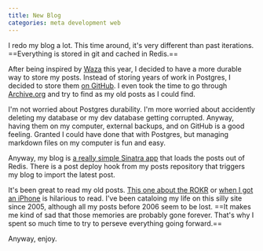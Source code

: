 ```yaml
---
title: New Blog
categories: meta development web
---
```


I redo my blog a lot. This time around, it's very different than past iterations. ==Everything is stored in git and cached in Redis.==

After being inspired by [Waza](http://waza.heroku.com) this year, I decided to have a more durable way to store my posts. Instead of storing years of work in Postgres, I decided to store them [on GitHub](https://github.com/soffes/blog). I even took the time to go through [Archive.org](http://archive.org) and try to find as my old posts as I could find.

I'm not worried about Postgres durability. I'm more worried about accidently deleting my database or my dev database getting corrupted. Anyway, having them on my computer, external backups, and on GitHub is a good feeling. Granted I could have done that with Postgres, but managing markdown files on my computer is fun and easy.

Anyway, my blog is [a really simple Sinatra app](https://github.com/soffes/soff.es) that loads the posts out of Redis. There is a post deploy hook from my posts repository that triggers my blog to import the latest post.

It's been great to read my old posts. [This one about the ROKR](/the-motorola-rokr) or [when I got an iPhone](http://soff.es/i-got-an-iphone) is hilarious to read. I've been cataloing my life on this silly site since 2005, although all my posts before 2006 seem to be lost. ==It makes me kind of sad that those memories are probably gone forever. That's why I spent so much time to try to perseve everything going forward.==

Anyway, enjoy.
